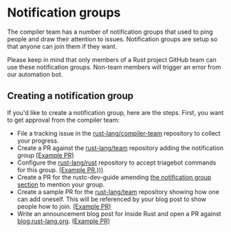 # Notification groups
The compiler team has a number of notification groups that used to ping people and draw their
attention to issues. Notification groups are setup so that anyone can join them if they want.

Please keep in mind that only members of a Rust project GitHub team can use these notification
groups. Non-team members will trigger an error from our automation bot.

## Creating a notification group
If you'd like to create a notification group, here are the steps. First, you want to get approval
from the compiler team:

* File a tracking issue in the [rust-lang/compiler-team] repository to collect your progress.
* Create a PR against the [rust-lang/team] repository adding the notification
  group [(Example PR)](https://github.com/rust-lang/team/pull/347)
* Configure the [rust-lang/rust] repository to accept triagebot commands
  for this group. [(Example PR.)))](https://github.com/rust-lang/rust/pull/72706)
* Create a PR for the rustc-dev-guide amending [the notification group
  section](https://rustc-dev-guide.rust-lang.org/notification-groups/about.html)
  to mention your group.
* Create a sample PR for the [rust-lang/team] repository showing how one can add
  oneself. This will be referenced by your blog post to show people how to
  join. [(Example PR)](https://github.com/rust-lang/team/pull/140)
* Write an announcement blog post for Inside Rust and open a PR against
  [blog.rust-lang.org](https://github.com/rust-lang/blog.rust-lang.org).
  [(Example PR)](https://github.com/rust-lang/blog.rust-lang.org/pull/615)

[rust-lang/compiler-team]: https://github.com/rust-lang/compiler-team
[rust-lang/team]: https://github.com/rust-lang/team
[rust-lang/rust]: https://github.com/rust-lang/rust
[MCP]: ./mcp.md
